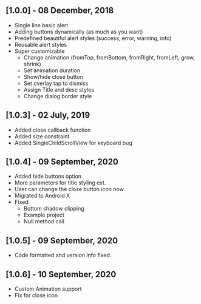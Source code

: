 ## [1.0.0] - 08 December, 2018
* Single line basic alert
* Adding buttons dynamically (as much as you want)
* Predefined beautiful alert styles (success, error, warning, info)
* Reusable alert styles
* Super customizable
	* Change animation (fromTop, fromBottom, fromRight, fromLeft, grow, shrink)
	* Set animation duration
	* Show/hide close button
	* Set overlay tap to dismiss
	* Assign Title and desc styles
	* Change dialog border style
	
	
## [1.0.3] - 02 July, 2019
* Added close callback function
* Added size constraint
* Added SingleChildScrollView for keyboard bug


## [1.0.4] - 09 September, 2020
* Added hide buttons option
* More parameters for title styling ext.
* User can change the close button icon now.
* Migrated to Android X
* Fixed
    * Bottom shadow clipping
    * Example project
    * Null method call
   
     
## [1.0.5] - 09 September, 2020
* Code formatted and version info fixed.


## [1.0.6] - 10 September, 2020
* Custom Animation support
* Fix for close icon